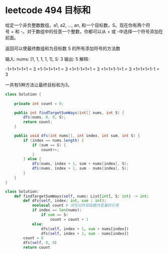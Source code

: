 # leetcode 494 目标和

  给定一个非负整数数组，a1, a2, ..., an, 和一个目标数，S。现在你有两个符号 + 和 -。对于数组中的任意一个整数，你都可以从 + 或 -中选择一个符号添加在前面。
  
  返回可以使最终数组和为目标数 S 的所有添加符号的方法数
  
  输入: nums: [1, 1, 1, 1, 1], S: 3
  输出: 5
  解释: 
  
  -1+1+1+1+1 = 3
  +1-1+1+1+1 = 3
  +1+1-1+1+1 = 3
  +1+1+1-1+1 = 3
  +1+1+1+1-1 = 3
  
  一共有5种方法让最终目标和为3。


```java
class Solution {
    
    private int count = 0;

    public int findTargetSumWays(int[] nums, int S) {
        dfs(nums, 0, 0, S);
        return count;
    }

    public void dfs(int nums[], int index, int sum, int S) {
        if (index == nums.length) {
            if (sum == S) {
                count++;
            }
        } else {
            dfs(nums, index + 1, sum + nums[index], S);
            dfs(nums, index + 1, sum - nums[index], S);
        }
    }
}
```

```python
class Solution:
    def findTargetSumWays(self, nums: List[int], S: int) -> int:
        def dfs(self, index: int, sum : int):
            nonlocal count # 闭包对外部函数内变量的引用
            if index == len(nums):
                if sum == S:
                    count = count + 1
            else:
                dfs(self, index + 1, sum + nums[index])
                dfs(self, index + 1, sum - nums[index])
        count = 0
        dfs(self, 0, 0)
        return count
```